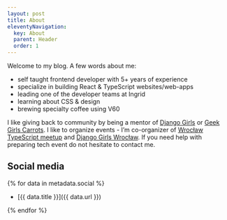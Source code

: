 ```yaml
---
layout: post
title: About
eleventyNavigation:
  key: About
  parent: Header
  order: 1
---
```


Welcome to my blog. A few words about me:

- self taught frontend developer with 5+ years of experience
- specialize in building React & TypeScript websites/web-apps
- leading one of the developer teams at Ingrid
- learning about CSS & design
- brewing specialty coffee using V60

I like giving back to community by being a mentor of [Django Girls](https://djangogirls.org/) or
[Geek Girls Carrots](https://gocarrots.org/). I like to organize events - I’m co-organizer of
[Wrocław TypeScript meetup](https://www.meetup.com/pl-PL/WrocTypeScript/) and
[Django Girls Wrocław](https://djangogirls.org/wroclaw/). If you need help with preparing tech event do not hesitate to contact me.

## Social media

{% for data in metadata.social %}

- [{{ data.title }}]({{ data.url }})

{% endfor %}
